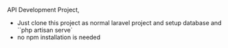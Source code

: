API Development Project,

-   Just clone this project as normal laravel project and setup database and ``php artisan serve`
-   no npm installation is needed
